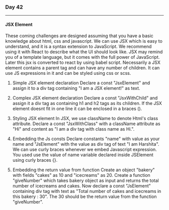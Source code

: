 ### Day 42
---

#### JSX Element
These coming challenges are designed assuming that you have a basic knowledge about html, css and javascript. We can use JSX which is easy to understand, and it is a syntax extension to JavaScript. We recommend using it with React to describe what the UI should look like. JSX may remind you of a template language, but it comes with the full power of JavaScript. Later this jsx is converted to react by using babel script. Necessarily a JSX element contains a parent tag and can have any number of children. It can use JS expressions in it and can be styled using css or scss.

1. Simple JSX element declaration
Declare a const "JsxElement" and assign it to a div tag containing "I am a JSX element!" as text.

2. Complex JSX element declaration
Declare a const "JsxWithChild" and assign it a div tag as containing h1 and h2 tags as its children. If the JSX element doesnt fit in one line it can be enclosed in a braces (). 

3. Styling JSX element
In JSX, we use className to denote Html's class attribute. Declare a const "JsxWithClass" with a className attribute as "Hi" and content as "I am a div tag with class name as Hi.".  

4. Embedding the Js consts
Declare constants "name" with value as your name and "JsElement" with the value as div tag of text "I am Harshita". We can use curly braces whenever we embed Javascript expression. You used use the value of name variable declared inside JSElement using curly braces {}.

5. Embedding the return value from function
Create an object "bakery" with fields "cakes" as 10 and "icecreams" as 20. Create a function "giveNumber" which takes bakery object as input and returns the total number of icecreams and cakes. Now declare a const "JsElement"  containing div tag with text as "Total number of cakes and icecreams in this bakery : 30". The 30 should be the return value from the function "giveNumber".

